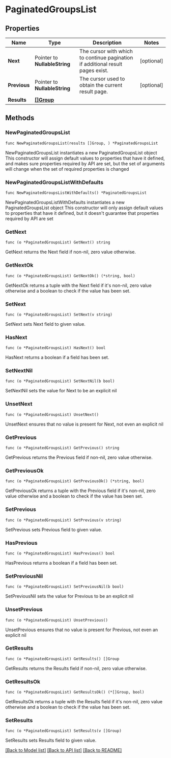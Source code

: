 # PaginatedGroupsList

## Properties

Name | Type | Description | Notes
------------ | ------------- | ------------- | -------------
**Next** | Pointer to **NullableString** | The cursor with which to continue pagination if additional result pages exist. | [optional] 
**Previous** | Pointer to **NullableString** | The cursor used to obtain the current result page. | [optional] 
**Results** | [**[]Group**](Group.md) |  | 

## Methods

### NewPaginatedGroupsList

`func NewPaginatedGroupsList(results []Group, ) *PaginatedGroupsList`

NewPaginatedGroupsList instantiates a new PaginatedGroupsList object
This constructor will assign default values to properties that have it defined,
and makes sure properties required by API are set, but the set of arguments
will change when the set of required properties is changed

### NewPaginatedGroupsListWithDefaults

`func NewPaginatedGroupsListWithDefaults() *PaginatedGroupsList`

NewPaginatedGroupsListWithDefaults instantiates a new PaginatedGroupsList object
This constructor will only assign default values to properties that have it defined,
but it doesn't guarantee that properties required by API are set

### GetNext

`func (o *PaginatedGroupsList) GetNext() string`

GetNext returns the Next field if non-nil, zero value otherwise.

### GetNextOk

`func (o *PaginatedGroupsList) GetNextOk() (*string, bool)`

GetNextOk returns a tuple with the Next field if it's non-nil, zero value otherwise
and a boolean to check if the value has been set.

### SetNext

`func (o *PaginatedGroupsList) SetNext(v string)`

SetNext sets Next field to given value.

### HasNext

`func (o *PaginatedGroupsList) HasNext() bool`

HasNext returns a boolean if a field has been set.

### SetNextNil

`func (o *PaginatedGroupsList) SetNextNil(b bool)`

 SetNextNil sets the value for Next to be an explicit nil

### UnsetNext
`func (o *PaginatedGroupsList) UnsetNext()`

UnsetNext ensures that no value is present for Next, not even an explicit nil
### GetPrevious

`func (o *PaginatedGroupsList) GetPrevious() string`

GetPrevious returns the Previous field if non-nil, zero value otherwise.

### GetPreviousOk

`func (o *PaginatedGroupsList) GetPreviousOk() (*string, bool)`

GetPreviousOk returns a tuple with the Previous field if it's non-nil, zero value otherwise
and a boolean to check if the value has been set.

### SetPrevious

`func (o *PaginatedGroupsList) SetPrevious(v string)`

SetPrevious sets Previous field to given value.

### HasPrevious

`func (o *PaginatedGroupsList) HasPrevious() bool`

HasPrevious returns a boolean if a field has been set.

### SetPreviousNil

`func (o *PaginatedGroupsList) SetPreviousNil(b bool)`

 SetPreviousNil sets the value for Previous to be an explicit nil

### UnsetPrevious
`func (o *PaginatedGroupsList) UnsetPrevious()`

UnsetPrevious ensures that no value is present for Previous, not even an explicit nil
### GetResults

`func (o *PaginatedGroupsList) GetResults() []Group`

GetResults returns the Results field if non-nil, zero value otherwise.

### GetResultsOk

`func (o *PaginatedGroupsList) GetResultsOk() (*[]Group, bool)`

GetResultsOk returns a tuple with the Results field if it's non-nil, zero value otherwise
and a boolean to check if the value has been set.

### SetResults

`func (o *PaginatedGroupsList) SetResults(v []Group)`

SetResults sets Results field to given value.



[[Back to Model list]](../README.md#documentation-for-models) [[Back to API list]](../README.md#documentation-for-api-endpoints) [[Back to README]](../README.md)


